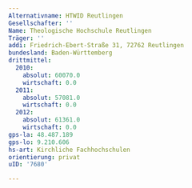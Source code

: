 ```yaml
---
Alternativname: HTWID Reutlingen
Gesellschafter: ''
Name: Theologische Hochschule Reutlingen
Träger: ''
addi: Friedrich-Ebert-Straße 31, 72762 Reutlingen
bundesland: Baden-Württemberg
drittmittel:
  2010:
    absolut: 60070.0
    wirtschaft: 0.0
  2011:
    absolut: 57081.0
    wirtschaft: 0.0
  2012:
    absolut: 61361.0
    wirtschaft: 0.0
gps-la: 48.487.189
gps-lo: 9.210.606
hs-art: Kirchliche Fachhochschulen
orientierung: privat
uID: '7680'

---
```


